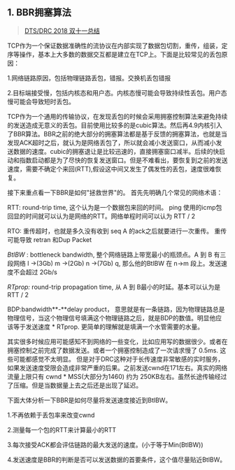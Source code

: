 ## 1. BBR拥塞算法

> [DTS/DRC 2018 双十一总结](https://www.atatech.org/articles/124525?spm=ata.home.0.0.3c417536u0Jc4r&flag_data_from=home_algorithm_article)

 TCP作为一个保证数据准确性的流协议在内部实现了数据包切割，重传，组装，定序等操作，基本上大多数的数据交互都是建立在TCP上。下面是比较常见的丢包原因：

   1.网络链路原因，包括物理链路丢包，错报。交换机丢包错报

   2.目标端接受慢，包括内核态和用户态。内核态慢可能会导致持续性丢包。用户态慢可能会导致短时丢包。

 

  TCP作为一个通用的传输协议，在发现丢包的时候会采用拥塞控制算法来避免持续的发送造成无意义的丢包。目前使用比较多的是cubic算法。然后再4.9内核引入了BBR算法。BBR之前的绝大部分的拥塞算法都是基于反馈的拥塞算法，也就是当发现ACK超时之后，就认为是网络丢包了，所以就会减小发送窗口，从而减小发送数据的速度。cubic的拥塞退让是比较迅速的，直接拥塞窗口减半。后续的快启动和指数启动都是为了尽快的恢复发送窗口。但是不难看出，要恢复到之前的发送速度，需要不确定个来回(RTT),假设这中间又发生了偶发性的丢包，速度很难恢复。

 

  接下来重点看一下BBR是如何"拯救世界"的。 首先先明确几个常见的网络术语：

   RTT: round-trip time, 这个认为是一个数据包来回的时间。 ping 使用的icmp包回显的时间就可以认为是网络的RTT。网络单程时间可以认为 RTT / 2

   RTO: 重传超时，也就是多久没有收到 seq A 的ack之后就要进行一次重传。 重传可能导致 retran 和Dup Packet

   *BtlBW* : bottleneck bandwidth, 整个网络链路上带宽最小的瓶颈点。A 到 B 有三段网络 l ->(3Gb) m ->(2Gb) n ->(7Gb) q, 那么他的BtlBW 在 n->m 段上。发送速度不会超过 2Gb/s

*RTprop:* round-trip propagation time, 从 A 到 B最小的时延。基本可以认为是 RTT / 2

   BDP:bandwidth**-**delay product， 意思就是有一条链路，因为物理链路总是物理信号，当这个物理信号填满这个物理链路之后，就是BDP的数值。明显他应该等于发送速度 * RTprop. 更简单的理解就是填满一个水管需要的水量。

  其实很多时候应用可能感知不到网络的一些变化，比如应用写的数据很少。或者在拥塞控制之前完成了数据发送。或者一个拥塞控制造成了一次请求慢了 0.5ms. 这些可能都感觉不太明显。 但是对于DRC这种对于长传速度非常敏感的实时服务，如果发送速度受限会造成非常严重的后果。之前发送cwnd在171左右。真实的网络流量上限只有 cwnd * MSS(大部分为1460) 约为 250KB左右。虽然长途传输经过了压缩。但是当数据量上去之后还是出现了延迟。

  下面大体分析一下BBR是如何尽量将发送速度接近到BtlBW。

   1.不再依赖于丢包率来改变cwnd

   2.测量每一个包的RTT来计算最小的RTT

   3.每次接受ACK都会评估链路的最大发送的速度。(小于等于Min(BtlBW))

   4.发送速度是BBR的判断是否可以发送数据的首要条件，这个值尽量贴近BtlBW。

 